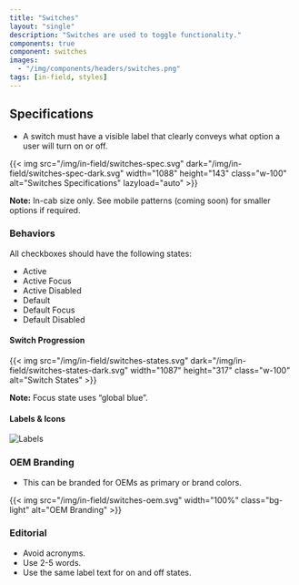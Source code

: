 ```yaml
---
title: "Switches"
layout: "single"
description: "Switches are used to toggle functionality."
components: true
component: switches
images:
  - "/img/components/headers/switches.png"
tags: [in-field, styles]
---
```


## Specifications

- A switch must have a visible label that clearly conveys what option a user will turn on or off.

{{< img src="/img/in-field/switches-spec.svg" dark="/img/in-field/switches-spec-dark.svg" width="1088" height="143" class="w-100" alt="Switches Specifications" lazyload="auto" >}}

**Note:** In-cab size only. See mobile patterns (coming soon) for smaller options if required.

### Behaviors

All checkboxes should have the following states:

- Active
- Active Focus
- Active Disabled
- Default
- Default Focus
- Default Disabled

#### Switch Progression

{{< img src="/img/in-field/switches-states.svg" dark="/img/in-field/switches-states-dark.svg" width="1087" height="317" class="w-100" alt="Switch States" >}}

**Note:** Focus state uses “global blue”.

#### Labels & Icons

![Labels](/img/in-field/switches-label.svg)

### OEM Branding

- This can be branded for OEMs as primary or brand colors.

{{< img src="/img/in-field/switches-oem.svg" width="100%" class="bg-light" alt="OEM Branding" >}}

### Editorial

- Avoid acronyms.
- Use 2-5 words.
- Use the same label text for on and off states.
